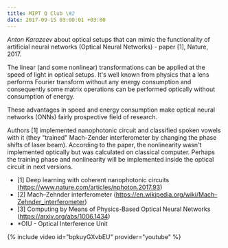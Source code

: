 ```yaml
---
title: MIPT Q Club \#2
date: 2017-09-15 03:00:01 +03:00
---
```


_Anton Karazeev_ about optical setups that can mimic the functionality of artificial neural networks (Optical Neural Networks) - paper [1], Nature, 2017.

The linear (and some nonlinear) transformations can be applied at the speed of light in optical setups. It's well known from physics that a lens performs Fourier transform without any energy consumption and consequently some matrix operations can be performed optically without consumption of energy.

These advantages in speed and energy consumption make optical neural networks (ONNs) fairly prospective field of research.

Authors [1] implemented nanophotonic circuit and classified spoken vowels with it (they "trained" Mach-Zender interferometer by changing the phase shifts of laser beam). According to the paper, the nonlinearity wasn't implemented optically but was calculated on classical computer. Perhaps the training phase and nonlinearity will be implemented inside the optical circuit in next versions.

- [1] Deep learning with coherent nanophotonic circuits (https://www.nature.com/articles/nphoton.2017.93)
- [2] Mach–Zehnder interferometer (https://en.wikipedia.org/wiki/Mach–Zehnder_interferometer)
- [3] Computing by Means of Physics-Based Optical Neural Networks (https://arxiv.org/abs/1006.1434)
- \*OIU - Optical Interference Unit

{% include video id="bpkuyGXvbEU" provider="youtube" %}
